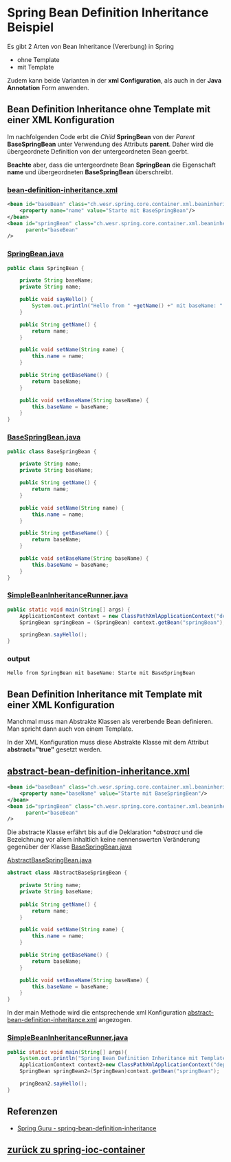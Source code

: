 # Spring Bean Definition Inheritance Beispiel

Es gibt 2 Arten von Bean Inheritance (Vererbung) in Spring
* ohne Template
* mit Template

Zudem kann beide Varianten in der **xml Configuration**, als auch in der **Java Annotation** Form anwenden.

## Bean Definition Inheritance ohne Template mit einer XML Konfiguration
Im nachfolgenden Code erbt die _Child_ **SpringBean** von der _Parent_ **BaseSpringBean** unter Verwendung
des Attributs **parent**. Daher wird die übergeordnete Definition von der untergeordneten Bean 
geerbt. 

**Beachte** aber, dass die untergeordnete Bean **SpringBean** die Eigenschaft **name** und übergeordneten **BaseSpringBean** überschreibt.


### [bean-definition-inheritance.xml](../src/main/resources/dependencies/inheritance/bean-definition-inheritance.xml)
```xml
<bean id="baseBean" class="ch.wesr.spring.core.container.xml.beaninheritance.BaseSpringBean" >
    <property name="name" value="Starte mit BaseSpringBean"/>
</bean>
<bean id="springBean" class="ch.wesr.spring.core.container.xml.beaninheritance.SpringBean"
      parent="baseBean"
/>
```

### [SpringBean.java](../src/main/java/ch/wesr/spring/core/container/xml/beaninheritance/SpringBean.java)
````java
public class SpringBean {

    private String baseName;
    private String name;

    public void sayHello() {
        System.out.println("Hello from " +getName() +" mit baseName: " +getBaseName());
    }

    public String getName() {
        return name;
    }

    public void setName(String name) {
        this.name = name;
    }

    public String getBaseName() {
        return baseName;
    }

    public void setBaseName(String baseName) {
        this.baseName = baseName;
    }
}
````


### [BaseSpringBean.java](../src/main/java/ch/wesr/spring/core/container/xml/beaninheritance/BaseSpringBean.java)
````java
public class BaseSpringBean {

    private String name;
    private String baseName;

    public String getName() {
        return name;
    }

    public void setName(String name) {
        this.name = name;
    }

    public String getBaseName() {
        return baseName;
    }

    public void setBaseName(String baseName) {
        this.baseName = baseName;
    }
}
````

### [SimpleBeanInheritanceRunner.java](../src/main/java/ch/wesr/spring/core/container/xml/beaninheritance/SimpleBeanInheritanceRunner.java)
````java
public static void main(String[] args) {
    ApplicationContext context = new ClassPathXmlApplicationContext("dependencies/inheritance/bean-definition-inheritance.xml");
    SpringBean springBean = (SpringBean) context.getBean("springBean");

    springBean.sayHello();
}
````

### output
````text
Hello from SpringBean mit baseName: Starte mit BaseSpringBean
````

## Bean Definition Inheritance mit Template mit einer XML Konfiguration

Manchmal muss man Abstrakte Klassen als vererbende Bean definieren. Man spricht dann auch von einem Template.

In der XML Konfiguration muss diese Abstrakte Klasse mit dem Attribut **abstract="true"** gesetzt werden.

## [abstract-bean-definition-inheritance.xml](../src/main/resources/dependencies/inheritance/abstract-bean-definition-inheritance.xml)
```xml
<bean id="baseBean" class="ch.wesr.spring.core.container.xml.beaninheritance.BaseSpringBean" abstract="true">
    <property name="baseName" value="Starte mit BaseSpringBean"/>
</bean>
<bean id="springBean" class="ch.wesr.spring.core.container.xml.beaninheritance.SpringBean"
      parent="baseBean"
/>
```

Die abstracte Klasse erfährt bis auf die Deklaration **abstract* und die Bezeichnung 
vor allem inhaltlich keine nennenswerten Veränderung gegenüber der Klasse 
[BaseSpringBean.java](../src/main/java/ch/wesr/spring/core/container/xml/beaninheritance/BaseSpringBean.java)  

[AbstractBaseSpringBean.java](../src/main/java/ch/wesr/spring/core/container/xml/beaninheritance/AbstractBaseSpringBean.java)
````java
abstract class AbstractBaseSpringBean {

    private String name;
    private String baseName;
    
    public String getName() {
        return name;
    }

    public void setName(String name) {
        this.name = name;
    }

    public String getBaseName() {
        return baseName;
    }

    public void setBaseName(String baseName) {
        this.baseName = baseName;
    }
}
````
In der main Methode wird die entsprechende xml Konfiguration 
[abstract-bean-definition-inheritance.xml](../src/main/resources/dependencies/inheritance/abstract-bean-definition-inheritance.xml)
angezogen.

### [SimpleBeanInheritanceRunner.java](../src/main/java/ch/wesr/spring/core/container/xml/beaninheritance/SimpleBeanInheritanceRunner.java)
````java
public static void main(String[] args){
    System.out.println("Spring Bean Definition Inheritance mit Template (AbstractBaseBean)");
    ApplicationContext context2=new ClassPathXmlApplicationContext("dependencies/inheritance/abstract-bean-definition-inheritance.xml");
    SpringBean springBean2=(SpringBean)context.getBean("springBean");

    pringBean2.sayHello();
}
````

## Referenzen
* [Spring Guru - spring-bean-definition-inheritance](https://springframework.guru/spring-bean-definition-inheritance/)


## [zurück zu spring-ioc-container](../spring-ioc-container.md)
